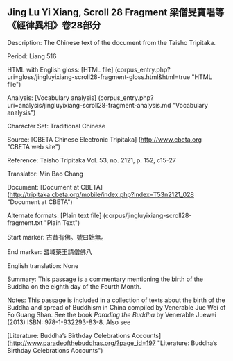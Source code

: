 ##  Jing Lu Yi Xiang, Scroll 28 Fragment 梁僧旻寶唱等 《經律異相》卷28部分

Description: The Chinese text of the document from the Taisho Tripitaka.

Period: Liang 516

HTML with English gloss: [HTML file] (corpus_entry.php?uri=gloss/jingluyixiang-scroll28-fragment-gloss.html&html=true "HTML file")

Analysis: [Vocabulary analysis] (corpus_entry.php?uri=analysis/jingluyixiang-scroll28-fragment-analysis.md "Vocabulary analysis")

Character Set: Traditional Chinese

Source: [CBETA Chinese Electronic Tripitaka] (http://www.cbeta.org "CBETA web site")

Reference: Taisho Tripitaka Vol. 53, no. 2121, p. 152, c15-27

Translator: Min Bao Chang

Document: [Document at CBETA] (http://tripitaka.cbeta.org/mobile/index.php?index=T53n2121_028 "Document at CBETA")

Alternate formats: [Plain text file] (corpus/jingluyixiang-scroll28-fragment.txt "Plain Text")

Start marker: 古昔有佛。號曰始無。

End marker: 耆域藥王請僧佛八

English	translation: None

Summary: This passage is a commentary mentioning the birth of the Buddha on the eighth day of the Fourth Month.

Notes: This passage is included in a collection of texts about the birth of the Buddha and spread of Buddhism in China compiled by Venerable Jue Wei of Fo Guang Shan. See the book <em>Parading the Buddha</em> by  Venerable Juewei (2013) ISBN: 978-1-932293-83-8. Also see

[Literature: Buddha’s Birthday Celebrations Accounts] (http://www.paradeofthebuddhas.org/?page_id=197 "Literature: Buddha’s Birthday Celebrations Accounts")

